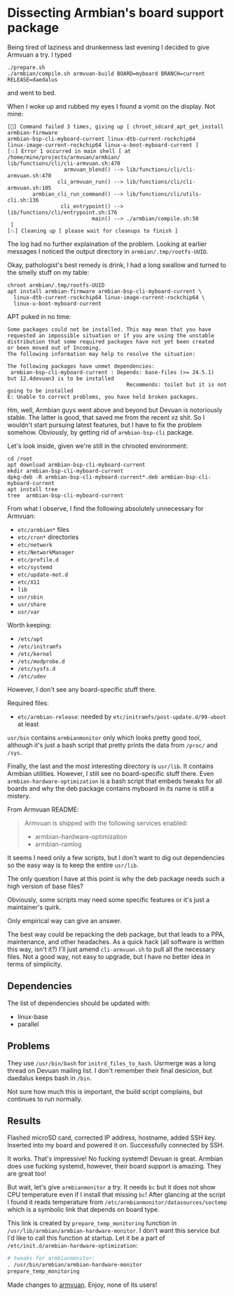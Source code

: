 # Dissecting Armbian's board support package

Being tired of laziness and drunkenness last evening I decided to give Armvuan a try.
I typed
```
./prepare.sh
./armbian/compile.sh armvuan-build BOARD=myboard BRANCH=current RELEASE=daedalus
```

and went to bed.

When I woke up and rubbed my eyes I found a vomit on the display. Not mine:
```
[🚸] Command failed 3 times, giving up [ chroot_sdcard_apt_get_install armbian-firmware
armbian-bsp-cli-myboard-current linux-dtb-current-rockchip64
linux-image-current-rockchip64 linux-u-boot-myboard-current ]
[💥] Error 1 occurred in main shell [ at /home/mine/projects/armvuan/armbian/
lib/functions/cli/cli-armvuan.sh:470
                  armvuan_blend() --> lib/functions/cli/cli-armvuan.sh:470
                cli_armvuan_run() --> lib/functions/cli/cli-armvuan.sh:105
        armbian_cli_run_command() --> lib/functions/cli/utils-cli.sh:136
                 cli_entrypoint() --> lib/functions/cli/entrypoint.sh:176
                           main() --> ./armbian/compile.sh:50
 ]
[💥] Cleaning up [ please wait for cleanups to finish ]
```

The log had no further explaination of the problem.
Looking at earlier messages I noticed the output directory in `armbian/.tmp/rootfs-UUID`.

Okay, pathologist's best remedy is drink, I had a long swallow and turned
to the smelly stuff on my table:
```
chroot armbian/.tmp/rootfs-UUID
apt install armbian-firmware armbian-bsp-cli-myboard-current \
  linux-dtb-current-rockchip64 linux-image-current-rockchip64 \
  linux-u-boot-myboard-current
```

APT puked in no time:

```
Some packages could not be installed. This may mean that you have
requested an impossible situation or if you are using the unstable
distribution that some required packages have not yet been created
or been moved out of Incoming.
The following information may help to resolve the situation:

The following packages have unmet dependencies:
 armbian-bsp-cli-myboard-current : Depends: base-files (>= 24.5.1)
but 12.4devuan3 is to be installed
                                      Recommends: toilet but it is not
going to be installed
E: Unable to correct problems, you have held broken packages.
```

Hm, well, Armbian guys went above and beyond but Devuan is notoriously stable.
The latter is good, that saved me from the recent xz shit.
So I wouldn't start pursuing latest features, but I have to fix the problem somehow.
Obviously, by getting rid of `armbian-bsp-cli` package.

Let's look inside, given we're still in the chrooted environment:
```
cd /root
apt download armbian-bsp-cli-myboard-current
mkdir armbian-bsp-cli-myboard-current
dpkg-deb -R armbian-bsp-cli-myboard-current*.deb armbian-bsp-cli-myboard-current
apt install tree
tree  armbian-bsp-cli-myboard-current
```

From what I observe, I find the following absolutely unnecessary for Armvuan:
* `etc/armbian*` files
* `etc/cron*` directories
* `etc/network`
* `etc/NetworkManager`
* `etc/profile.d`
* `etc/systemd`
* `etc/update-mot.d`
* `etc/X11`
* `lib`
* `usr/sbin`
* `usr/share`
* `usr/var`

Worth keeping:
* `/etc/apt`
* `/etc/initramfs`
* `/etc/kernel`
* `/etc/modprobe.d`
* `/etc/sysfs.d`
* `/etc/udev`

However, I don't see any board-specific stuff there.

Required files:
* `etc/armbian-release`: needed by `etc/initramfs/post-update.d/99-uboot` at least

`usr/bin` contains `armbianmonitor` only which looks pretty good tool,
although it's just a bash script that pretty prints the data from `/proc/` and `/sys`.

Finally, the last and the most interesting directory is `usr/lib`.
It contains Armbian utilities. However, I still see no board-specific stuff there.
Even `armbian-hardware-optimization` is a bash script that embeds tweaks for all boards
and why the deb package contains myboard in its name is still a mistery.

From Armvuan README:

> Armvuan is shipped with the following services enabled:
> * armbian-hardware-optimization
> * armbian-ramlog

It seems I need only a few scripts, but I don't want to dig out dependencies so
the easy way is to keep the entire `usr/lib`.

The only question I have at this point is why the deb package needs such a high version
of base files?

Obviously, some scripts may need some specific features or it's just a maintainer's quirk.

Only empirical way can give an answer.

The best way could be repacking the deb package, but that leads to a PPA, maintenance,
and other headaches. As a quick hack (all software is written this way, isn't it?)
I'll just amend `cli-armvuan.sh` to pull all the necessary files.
Not a good way, not easy to upgrade, but I have no better idea in terms of simplicity.

## Dependencies

The list of dependencies should be updated with:
* linux-base
* parallel

## Problems

They use `/usr/bin/bash` for `initrd_files_to_hash`. Usrmerge was a long thread on
Devuan mailing list. I don't remember their final desicion, but daedalus keeps
bash in `/bin`.

Not sure how much this is important, the build script complains, but continues
to run normally.

## Results

Flashed microSD card, corrected IP address, hostname, added SSH key.
Inserted into my board and powered it on.
Successfully connected by SSH.

It works. That's impressive! No fucking systemd! Devuan is great.
Armbian does use fucking systemd, however, their board support is amazing.
They are great too!

But wait, let's give `armbianmonitor` a try. It needs `bc` but it does not show
CPU temperature even if I install that missing `bc`!
After glancing at the script I found it reads temperature from
`/etc/armbianmonitor/datasources/soctemp` which is a symbolic link that depends
on board type.

This link is created by `prepare_temp_monitoring` function in
`/usr/lib/armbian/armbian-hardware-monitor`.
I don't want this service but I'd like to call this function at startup.
Let it be a part of `/etc/init.d/armbian-hardware-optimization`:
```bash
# tweaks for armbianmonitor:
. /usr/bin/armbian/armbian-hardware-monitor
prepare_temp_monitoring
```

Made changes to [armvuan](https://github.com/amateur80lvl/armvuan/commit/2698d5a97001e524bcf7476aae15714b7baa3447).
Enjoy, none of its users!
